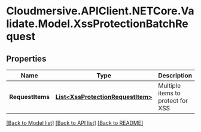 # Cloudmersive.APIClient.NETCore.Validate.Model.XssProtectionBatchRequest
## Properties

Name | Type | Description | Notes
------------ | ------------- | ------------- | -------------
**RequestItems** | [**List&lt;XssProtectionRequestItem&gt;**](XssProtectionRequestItem.md) | Multiple items to protect for XSS | [optional] 

[[Back to Model list]](../README.md#documentation-for-models) [[Back to API list]](../README.md#documentation-for-api-endpoints) [[Back to README]](../README.md)

